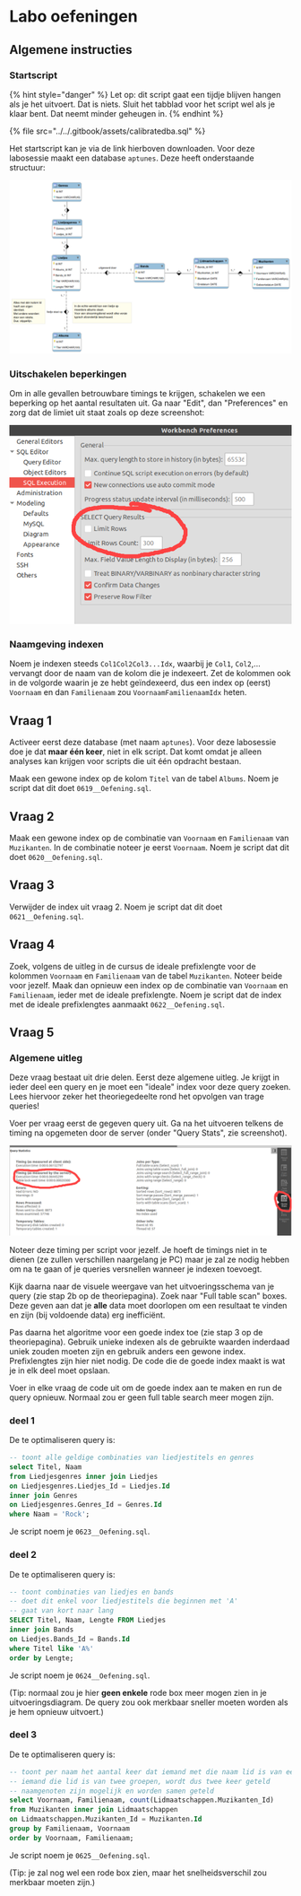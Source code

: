 # Labo oefeningen

## Algemene instructies

### Startscript

{% hint style="danger" %}
Let op: dit script gaat een tijdje blijven hangen als je het uitvoert. Dat is niets. Sluit het tabblad voor het script wel als je klaar bent. Dat neemt minder geheugen in.
{% endhint %}

{% file src="../../.gitbook/assets/calibratedba.sql" %}

Het startscript kan je via de link hierboven downloaden. Voor deze labosessie maakt een database `aptunes`. Deze heeft onderstaande structuur:

![](../../.gitbook/assets/aptunes.png)

### Uitschakelen beperkingen

Om in alle gevallen betrouwbare timings te krijgen, schakelen we een beperking op het aantal resultaten uit. Ga naar "Edit", dan "Preferences" en zorg dat de limiet uit staat zoals op deze screenshot:

![](../../.gitbook/assets/prefs.png)

### Naamgeving indexen

Noem je indexen steeds `Col1Col2Col3...Idx`, waarbij je `Col1`, `Col2`,... vervangt door de naam van de kolom die je indexeert. Zet de kolommen ook in de volgorde waarin je ze hebt geïndexeerd, dus een index op \(eerst\) `Voornaam` en dan `Familienaam` zou `VoornaamFamilienaamIdx` heten.

## Vraag 1

Activeer eerst deze database \(met naam `aptunes`\). Voor deze labosessie doe je dat **maar één keer**, niet in elk script. Dat komt omdat je alleen analyses kan krijgen voor scripts die uit één opdracht bestaan.

Maak een gewone index op de kolom `Titel` van de tabel `Albums`. Noem je script dat dit doet `0619__Oefening.sql`.

## Vraag 2

Maak een gewone index op de combinatie van `Voornaam` en `Familienaam` van `Muzikanten`. In de combinatie noteer je eerst `Voornaam`. Noem je script dat dit doet `0620__Oefening.sql`.

## Vraag 3

Verwijder de index uit vraag 2. Noem je script dat dit doet `0621__Oefening.sql`.

## Vraag 4

Zoek, volgens de uitleg in de cursus de ideale prefixlengte voor de kolommen `Voornaam` en `Familienaam` van de tabel `Muzikanten`. Noteer beide voor jezelf. Maak dan opnieuw een index op de combinatie van `Voornaam` en `Familienaam`, ieder met de ideale prefixlengte. Noem je script dat de index met de ideale prefixlengtes aanmaakt `0622__Oefening.sql`.

## Vraag 5

### Algemene uitleg

Deze vraag bestaat uit drie delen. Eerst deze algemene uitleg. Je krijgt in ieder deel een query en je moet een "ideale" index voor deze query zoeken. Lees hiervoor zeker het theoriegedeelte rond het opvolgen van trage queries!

Voer per vraag eerst de gegeven query uit. Ga na het uitvoeren telkens de timing na opgemeten door de server \(onder "Query Stats", zie screenshot\).

![](../../.gitbook/assets/querystats1.png)

Noteer deze timing per script voor jezelf. Je hoeft de timings niet in te dienen \(ze zullen verschillen naargelang je PC\) maar je zal ze nodig hebben om na te gaan of je queries versnellen wanneer je indexen toevoegt.

Kijk daarna naar de visuele weergave van het uitvoeringsschema van je query \(zie stap 2b op de theoriepagina\). Zoek naar "Full table scan" boxes. Deze geven aan dat je **alle** data moet doorlopen om een resultaat te vinden en zijn \(bij voldoende data\) erg inefficiënt.

Pas daarna het algoritme voor een goede index toe \(zie stap 3 op de theoriepagina\). Gebruik unieke indexen als de gebruikte waarden inderdaad uniek zouden moeten zijn en gebruik anders een gewone index. Prefixlengtes zijn hier niet nodig. De code die de goede index maakt is wat je in elk deel moet opslaan.

Voer in elke vraag de code uit om de goede index aan te maken en run de query opnieuw. Normaal zou er geen full table search meer mogen zijn.

### deel 1

De te optimaliseren query is:

```sql
-- toont alle geldige combinaties van liedjestitels en genres
select Titel, Naam
from Liedjesgenres inner join Liedjes
on Liedjesgenres.Liedjes_Id = Liedjes.Id
inner join Genres
on Liedjesgenres.Genres_Id = Genres.Id
where Naam = 'Rock';
```

Je script noem je `0623__Oefening.sql`.

### deel 2

De te optimaliseren query is:

```sql
-- toont combinaties van liedjes en bands
-- doet dit enkel voor liedjestitels die beginnen met 'A'
-- gaat van kort naar lang
SELECT Titel, Naam, Lengte FROM Liedjes
inner join Bands
on Liedjes.Bands_Id = Bands.Id
where Titel like 'A%'
order by Lengte;
```

Je script noem je `0624__Oefening.sql`.

\(Tip: normaal zou je hier **geen enkele** rode box meer mogen zien in je uitvoeringsdiagram. De query zou ook merkbaar sneller moeten worden als je hem opnieuw uitvoert.\)

### deel 3

De te optimaliseren query is:

```sql
-- toont per naam het aantal keer dat iemand met die naam lid is van een groep
-- iemand die lid is van twee groepen, wordt dus twee keer geteld
-- naamgenoten zijn mogelijk en worden samen geteld
select Voornaam, Familienaam, count(Lidmaatschappen.Muzikanten_Id)
from Muzikanten inner join Lidmaatschappen
on Lidmaatschappen.Muzikanten_Id = Muzikanten.Id
group by Familienaam, Voornaam
order by Voornaam, Familienaam;
```

Je script noem je `0625__Oefening.sql`.

\(Tip: je zal nog wel een rode box zien, maar het snelheidsverschil zou merkbaar moeten zijn.\)

